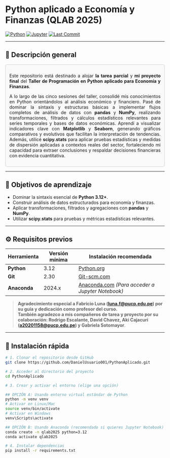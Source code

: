 <!-- --------------------------------------------------------
 README · Python aplicado a Economía y Finanzas
 -------------------------------------------------------- -->

# Python aplicado a Economía y Finanzas (QLAB 2025)

[![Python](https://img.shields.io/badge/python-3.12%2B-blue?logo=python)](https://www.python.org/)
[![Jupyter](https://img.shields.io/badge/Jupyter-Notebook-orange?logo=jupyter)](https://jupyter.org/)
[![Last Commit](https://img.shields.io/github/last-commit/DanielUsuario001/PythonAplicado?color=orange)](https://github.com/DanielUsuario001/PythonAplicado/commits/main)

---

## 📝 Descripción general

<div style="border:1px solid #ccc; padding:12px; border-radius:6px; background:#f9f9f9;">
<p align="justify">
Este repositorio está destinado a alojar <strong>la tarea parcial</strong> y <strong>mi proyecto final</strong> del <strong>Taller de Programación en Python aplicado para Economía y Finanzas</strong>.
</p>

<p align="justify">
A lo largo de las cinco sesiones del taller, consolidé mis conocimientos en Python orientándolos al análisis económico y financiero. Pasé de dominar la sintaxis y estructuras básicas a implementar flujos completos de análisis de datos con <strong>pandas</strong> y <strong>NumPy</strong>, realizando transformaciones, filtrados y cálculos estadísticos relevantes para series temporales y bases de datos económicas. Aprendí a visualizar indicadores clave con <strong>Matplotlib</strong> y <strong>Seaborn</strong>, generando gráficos comparativos y evolutivos que facilitan la interpretación de tendencias. Además, utilicé <strong>scipy.stats</strong> para aplicar pruebas estadísticas y medidas de dispersión aplicadas a contextos reales del sector, fortaleciendo mi capacidad para extraer conclusiones y respaldar decisiones financieras con evidencia cuantitativa.
</p>
</div>

---

## 🎯 Objetivos de aprendizaje

- Dominar la sintaxis esencial de **Python 3.12+**.  
- Construir análisis de datos estructurados para economía y finanzas.  
- Aplicar transformaciones, filtrados y agregaciones con **pandas** y **NumPy**.   
- Utilizar **scipy.stats** para pruebas y métricas estadísticas relevantes.  

---

## ⚙️ Requisitos previos

| Herramienta   | Versión mínima | Instalación recomendada |
|---------------|---------------|-------------------------|
| **Python**    | 3.12          | [Python.org](https://www.python.org/downloads/) |
| **Git**       | 2.30          | [Git-scm.com](https://git-scm.com/downloads) |
| **Anaconda**  | 2024.x        | [Anaconda.com](https://www.anaconda.com/download) *(Para acceder a Jupyter Notebook)* |


> **Agradecimiento especial a Fabricio Luna (<luna.f@pucp.edu.pe>) por su guía y dedicación como profesor del curso.**  
> **También agradezco a mis compañeros de tarea y proyecto por su colaboración: Rodrigo Escalante, David Chavez, Aki Cajacuri (a20201158@pucp.edu.pe) y Gabriela Sotomayor**.

---

## 🚀 Instalación rápida

```bash
# 1. Clonar el repositorio desde GitHub
git clone https://github.com/DanielUsuario001/PythonAplicado.git

# 2. Acceder al directorio del proyecto
cd PythonAplicado

# 3. Crear y activar el entorno (elige una opción)

## OPCIÓN A: Usando entorno virtual estándar de Python
python -m venv venv
# Activar en Linux/Mac
source venv/bin/activate
# Activar en Windows
venv\Scripts\activate

## OPCIÓN B: Usando Anaconda (recomendado si quieres Jupyter Notebook)
conda create -n qlab2025 python=3.12
conda activate qlab2025

# 4. Instalar dependencias
pip install -r requirements.txt


